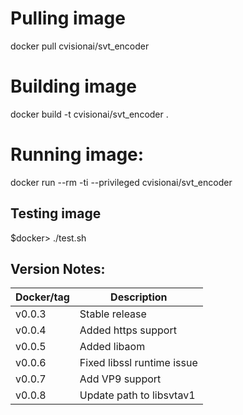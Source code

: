 # Pulling image

docker pull cvisionai/svt_encoder

# Building image

docker build -t cvisionai/svt_encoder .

# Running image:

docker run --rm -ti --privileged cvisionai/svt_encoder

## Testing image
$docker> ./test.sh

## Version Notes:


| Docker/tag  | Description                     
------------- |-------------------------------  
| v0.0.3      | Stable release                  
| v0.0.4      | Added https support            
| v0.0.5      | Added libaom                    
| v0.0.6      | Fixed libssl runtime issue      
| v0.0.7      | Add VP9 support                 
| v0.0.8      | Update path to libsvtav1

